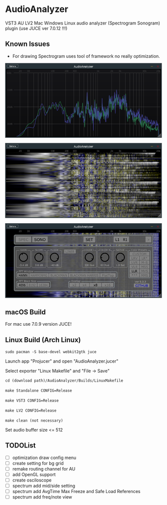 # AudioAnalyzer
VST3 AU LV2 Mac Windows Linux audio analyzer (Spectrogram Sonogram) plugin (use JUCE ver 7.0.12 !!!)

## Known Issues
- For drawing Spectrogram uses tool of framework no really optimization.

![screenshot1](spectrogram.webp "Spectrogram")


![screenshot2](sonogram.webp  "Sonogram")


![screenshot3](options.webp  "Options")

## macOS Build 

For mac use 7.0.9 version JUCE!


## Linux Build (Arch Linux)
```
sudo pacman -S base-devel webkit2gtk juce
```
Launch app "Projucer" and open "AudioAnalyzer.jucer" 

Select exporter "Linux Makefile" and "File -> Save"
```
cd (download path)/AudioAnalyzer/Builds/LinuxMakefile

make Standalone CONFIG=Release

make VST3 CONFIG=Release

make LV2 CONFIG=Release

make clean (not necessary)
```
Set audio buffer size <= 512



## TODOList
- [ ] optimization draw config menu
- [ ] create setting for bg grid
- [ ] remake routing channel for AU
- [ ] add OpenGL support
- [ ] create osciloscope
- [ ] spectrum add mid/side setting
- [ ] spectrum add AvgTime Max Freeze and Safe Load References
- [ ] spectrum add freq/note view
